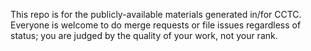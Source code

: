 This repo is for the publicly-available materials generated in/for CCTC.  Everyone is welcome to do merge requests or file issues regardless of status; you are judged by the quality of your work, not your rank.